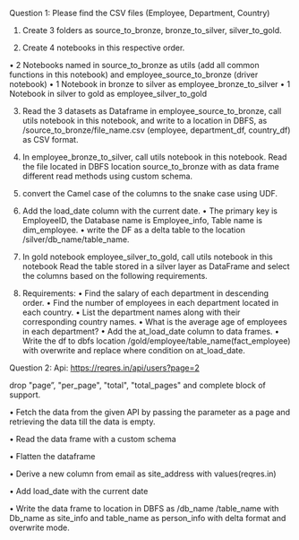 Question 1:
Please find the CSV files (Employee, Department, Country)

1.	Create 3 folders as source_to_bronze, bronze_to_silver, silver_to_gold.

2.	Create 4 notebooks in this respective order.

•	2 Notebooks named in source_to_bronze as utils (add all common functions in this notebook) and employee_source_to_bronze (driver notebook)
•	1 Notebook in bronze to silver as employee_bronze_to_silver 
•	1 Notebook in silver to gold as employee_silver_to_gold

3.	Read the 3 datasets as Dataframe in employee_source_to_bronze, call utils notebook in this notebook, and write to a location in DBFS,
as /source_to_bronze/file_name.csv (employee, department_df, country_df) as CSV format.

4.	In employee_bronze_to_silver, call utils notebook in this notebook.
Read the file located in DBFS location source_to_bronze with as data frame different read methods using custom schema.

5.	convert the Camel case of the columns to the snake case using UDF.

6.	Add the load_date column with the current date.
•	The primary key is EmployeeID, the Database name is Employee_info, Table name is dim_employee.
•	write the DF as a delta table to the location /silver/db_name/table_name.

7.	In gold notebook employee_silver_to_gold, call utils notebook in this notebook
 Read the table stored in a silver layer as DataFrame and select the columns based on the following requirements.

8.	Requirements:
•	Find the salary of each department in descending order.
•	Find the number of employees in each department located in each country.
•	List the department names along with their corresponding country names.
•	What is the average age of employees in each department?
•	Add the at_load_date column to data frames.
•	Write the df to dbfs location /gold/employee/table_name(fact_employee) with overwrite and replace where condition on at_load_date.


Question 2:
Api: https://reqres.in/api/users?page=2

 drop "page”, "per_page", "total", "total_pages" and complete block of support.

•	Fetch the data from the given API by passing the parameter as a page and retrieving the data till the data is empty.

•	Read the data frame with a custom schema

•	Flatten the dataframe

•	Derive a new column from email as site_address with values(reqres.in)

•	Add load_date with the current date

•	Write the data frame to location in DBFS as /db_name /table_name with 
Db_name as site_info and table_name as person_info with delta format and overwrite mode.


